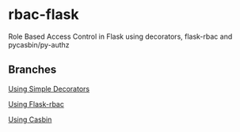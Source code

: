 # rbac-flask
Role Based Access Control in Flask using decorators, flask-rbac and pycasbin/py-authz

## Branches
[Using Simple Decorators](https://github.com/daobeng/rbac-flask/tree/wrapper)

[Using Flask-rbac](https://github.com/daobeng/rbac-flask/tree/flask-rbac)

[Using Casbin](https://github.com/daobeng/rbac-flask/tree/flask-casbin)
